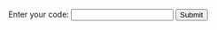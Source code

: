 <html>
<head>
    <title>Enter Code</title>
</head>
<body>
<form>
    <label for="pswd">Enter your code: </label>
    <input type="password" id="pswd">
    <input type="button" value="Submit" onclick="checkPswd();" />
</form>
<!--Function to check password the already set password is admin-->
<script type="text/javascript">
    function checkPswd() {
        var codeOne = "JSA9ND";
        var password = document.getElementById("pswd").value;
        var codeTwo = "ITSV9Q";
        var password = document.getElementById("pswd").value;
        if (password == codeOne) {
             window.location="JSA9ND";
        }
        elif (password == codeTwo) {
             window.location="ITSV9Q";
        }
        else{
            alert("Passwords do not match.");
        }
    }
</script>
</body>
</html>
